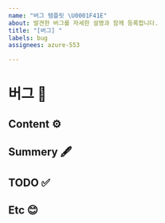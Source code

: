 ```yaml
---
name: "버그 템플릿 \U0001F41E"
about: 발견한 버그를 자세한 설명과 함께 등록합니다.
title: "[버그] "
labels: bug
assignees: azure-553

---
```


# 버그 🐞
## Content ⚙️

## Summery 🖋️

## TODO ✅

## Etc 😊
